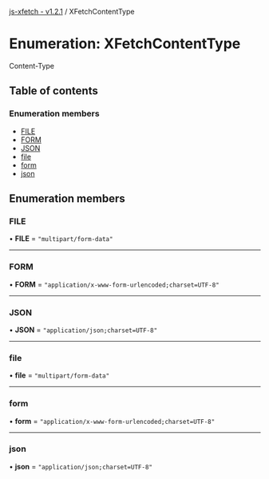[js-xfetch - v1.2.1](../README.md) / XFetchContentType

# Enumeration: XFetchContentType

Content-Type

## Table of contents

### Enumeration members

- [FILE](XFetchContentType.md#file)
- [FORM](XFetchContentType.md#form)
- [JSON](XFetchContentType.md#json)
- [file](XFetchContentType.md#file-1)
- [form](XFetchContentType.md#form-1)
- [json](XFetchContentType.md#json-1)

## Enumeration members

### FILE

• **FILE** = `"multipart/form-data"`

___

### FORM

• **FORM** = `"application/x-www-form-urlencoded;charset=UTF-8"`

___

### JSON

• **JSON** = `"application/json;charset=UTF-8"`

___

### file

• **file** = `"multipart/form-data"`

___

### form

• **form** = `"application/x-www-form-urlencoded;charset=UTF-8"`

___

### json

• **json** = `"application/json;charset=UTF-8"`
